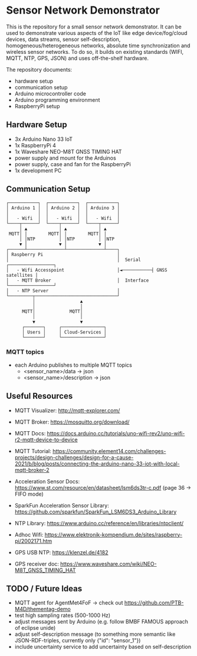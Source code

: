 # Sensor Network Demonstrator

This is the repository for a small sensor network demonstrator.
It can be used to demonstrate various aspects of the IoT like edge device/fog/cloud devices, data streams, sensor self-description, homogeneous/heterogeneous networks, absolute time synchronization and wireless sensor networks.
To do so, it builds on existing standards (WIFI, MQTT, NTP, GPS, JSON) and uses off-the-shelf hardware.

The repository documents:

- hardware setup
- communication setup
- Arduino microcontroller code
- Arduino programming environment
- RaspberryPi setup

## Hardware Setup

- 3x Arduino Nano 33 IoT
- 1x RaspberryPi 4
- 1x Waveshare NEO-M8T GNSS TIMING HAT
- power supply and mount for the Arduinos
- power supply, case and fan for the RaspberryPi
- 1x development PC

## Communication Setup

```ascii
┌───────────┐  ┌───────────┐  ┌───────────┐
│ Arduino 1 │  │ Arduino 2 │  │ Arduino 3 │
│           │  │           │  │           │
│   - Wifi  │  │   - Wifi  │  │   - Wifi  │
└────┬──────┘  └────┬──────┘  └────┬──────┘
     │ ▲            │ ▲            │ ▲
 MQTT│ │        MQTT│ │        MQTT│ │
     │ │NTP         │ │NTP         │ │NTP
     ▼ │            ▼ │            ▼ │
┌──────┴──────────────┴──────────────┴────┐
│ Raspberry Pi                            │
│                                         │  Serial    ┌─────────────────┐
│   - Wifi Accesspoint                    │◄───────────┤ GNSS satellites │
│   - MQTT Broker                         │  Interface └─────────────────┘
│   - NTP Server                          │
└─────────┬───────────────────────────────┘
          │                 ▲
          │                 │
      MQTT│             MQTT│
          │                 │
          ▼                 ▼
      ┌───────┐     ┌────────────────┐
      │ Users │     │ Cloud-Services │
      └───────┘     └────────────────┘
```

### MQTT topics

- each Arduino publishes to multiple MQTT topics
  - <sensor_name>/data -> json
  - <sensor_name>/description -> json 

## Useful Resources

- MQTT Visualizer: <http://mqtt-explorer.com/>
- MQTT Broker: <https://mosquitto.org/download/>
- MQTT Docs: <https://docs.arduino.cc/tutorials/uno-wifi-rev2/uno-wifi-r2-mqtt-device-to-device>
- MQTT Tutorial: <https://community.element14.com/challenges-projects/design-challenges/design-for-a-cause-2021/b/blog/posts/connecting-the-arduino-nano-33-iot-with-local-mqtt-broker-2>

- Acceleration Sensor Docs: <https://www.st.com/resource/en/datasheet/lsm6ds3tr-c.pdf> (page 36 -> FIFO mode)
- SparkFun Acceleration Sensor Library: <https://github.com/sparkfun/SparkFun_LSM6DS3_Arduino_Library>

- NTP Library: <https://www.arduino.cc/reference/en/libraries/ntpclient/>
- Adhoc Wifi: <https://www.elektronik-kompendium.de/sites/raspberry-pi/2002171.htm>
- GPS USB NTP: <https://klenzel.de/4182>
- GPS receiver doc: <https://www.waveshare.com/wiki/NEO-M8T_GNSS_TIMING_HAT>

## TODO / Future Ideas

- MQTT agent for AgentMet4FoF -> check out <https://github.com/PTB-M4D/thementag-demo>
- test high sampling rates (500-1000 Hz)
- adjust messages sent by Arduino (e.g. follow BMBF FAMOUS approach of eclipse unide)
- adjust self-description message (to something more semantic like JSON-RDF-triples, currently only {"id": "sensor_1"})
- include uncertainty service to add uncertainty based on self-description